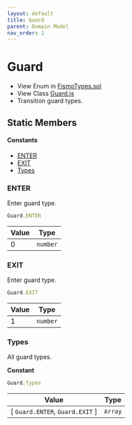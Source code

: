 ```yaml
---
layout: default
title: Guard
parent: Domain Model
nav_order: 1
---
```

# Guard
* View Enum in [FismoTypes.sol](https://github.com/cliffhall/Fismo/blob/main/contracts/domain/FismoTypes.sol#L13)
* View Class [Guard.js](https://github.com/cliffhall/Fismo/blob/main/scripts/domain/enum/Guard.js)
* Transition guard types.

## Static Members
#### Constants
* [ENTER](#enter)
* [EXIT](#exit)
* [Types](#types)

### ENTER
Enter guard type.
```javascript
Guard.ENTER
```

| Value | Type   |
|-------|--------|
| 0     | `number` | 

### EXIT
Enter guard type.
```javascript
Guard.EXIT
```


| Value | Type   |
|-------|--------|
| 1     | `number` | 

### Types
All guard types. 

**Constant**
```javascript
Guard.Types
```

| Value                       | Type  |
|-----------------------------|-------|
| [ `Guard.ENTER`, `Guard.EXIT` ] | `Array` | 
